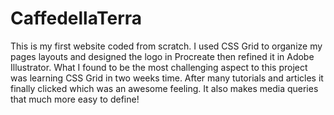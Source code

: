 # CaffedellaTerra

This is my first website coded from scratch. I used CSS Grid to organize my pages layouts and designed the logo in Procreate then refined it in Adobe Illustrator. What I found to be the most challenging aspect to this project was learning CSS Grid in two weeks time. After many tutorials and articles it finally clicked which was an awesome feeling. It also makes media queries that much more easy to define!   
